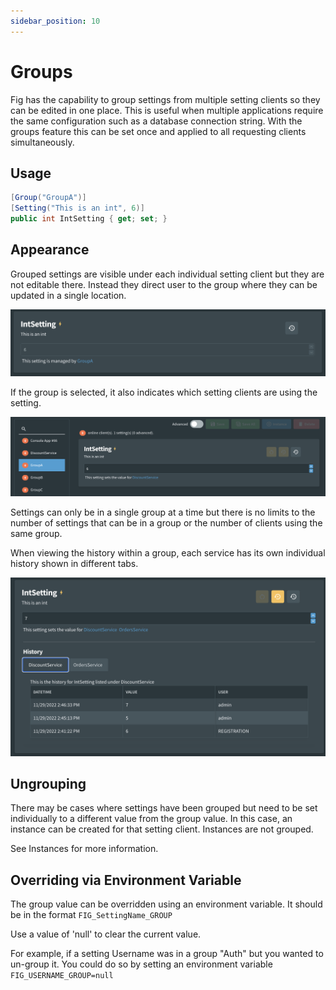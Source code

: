 ```yaml
---
sidebar_position: 10
---
```


# Groups

Fig has the capability to group settings from multiple setting clients so they can be edited in one place. This is useful when multiple applications require the same configuration such as a database connection string. With the groups feature this can be set once and applied to all requesting clients simultaneously.

## Usage

```csharp
[Group("GroupA")]
[Setting("This is an int", 6)]
public int IntSetting { get; set; }
```

## Appearance

Grouped settings are visible under each individual setting client but they are not editable there. Instead they direct user to the group where they can be updated in a single location.

![groups-create](./img/groups-create.png)

If the group is selected, it also indicates which setting clients are using the setting.

![groups-select](./img/groups-select.png)

Settings can only be in a single group at a time but there is no limits to the number of settings that can be in a group or the number of clients using the same group.

When viewing the history within a group, each service has its own individual history shown in different tabs.

![groups-display](./img/groups-display.png)

## Ungrouping

There may be cases where settings have been grouped but need to be set individually to a different value from the group value. In this case, an instance can be created for that setting client. Instances are not grouped.

See Instances for more information.

## Overriding via Environment Variable

The group value can be overridden using an environment variable. It should be in the format `FIG_SettingName_GROUP`

Use a value of 'null' to clear the current value.

For example, if a setting Username was in a group "Auth" but you wanted to un-group it. You could do so by setting an environment variable `FIG_USERNAME_GROUP=null`
